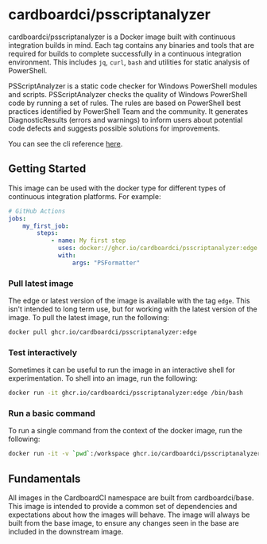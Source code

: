 # cardboardci/psscriptanalyzer

cardboardci/psscriptanalyzer is a Docker image built with continuous integration builds in mind. Each tag contains any binaries and tools that are required for builds to complete successfully in a continuous integration environment. This includes `jq`, `curl`, `bash` and utilities for static analysis of PowerShell.

PSScriptAnalyzer is a static code checker for Windows PowerShell modules and scripts. PSScriptAnalyzer checks the quality of Windows PowerShell code by running a set of rules. The rules are based on PowerShell best practices identified by PowerShell Team and the community. It generates DiagnosticResults (errors and warnings) to inform users about potential code defects and suggests possible solutions for improvements.

You can see the cli reference [here](https://github.com/PowerShell/PSScriptAnalyzer).

## Getting Started

This image can be used with the docker type for different types of continuous integration platforms. For example:

```yml
# GitHub Actions
jobs:
    my_first_job:
        steps:
            - name: My first step
              uses: docker://ghcr.io/cardboardci/psscriptanalyzer:edge
              with:
                  args: "PSFormatter"
```

### Pull latest image

The edge or latest version of the image is available with the tag `edge`. This isn't intended to long term use, but for working with the latest version of the image. To pull the latest image, run the following:

```bash
docker pull ghcr.io/cardboardci/psscriptanalyzer:edge
```

### Test interactively

Sometimes it can be useful to run the image in an interactive shell for experimentation. To shell into an image, run the following:

```bash
docker run -it ghcr.io/cardboardci/psscriptanalyzer:edge /bin/bash
```

### Run a basic command

To run a single command from the context of the docker image, run the following:

```bash
docker run -it -v `pwd`:/workspace ghcr.io/cardboardci/psscriptanalyzer:edge aws --version
```

## Fundamentals

All images in the CardboardCI namespace are built from cardboardci/base. This image is intended to provide a common set of dependencies and expectations about how the images will behave. The image will always be built from the base image, to ensure any changes seen in the base are included in the downstream image.
